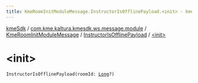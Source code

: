 ```yaml
---
title: KmeRoomInitModuleMessage.InstructorIsOfflinePayload.<init> - kmeSdk
---
```


[kmeSdk](../../../index.html) / [com.kme.kaltura.kmesdk.ws.message.module](../../index.html) / [KmeRoomInitModuleMessage](../index.html) / [InstructorIsOfflinePayload](index.html) / [&lt;init&gt;](./-init-.html)

# &lt;init&gt;

`InstructorIsOfflinePayload(roomId: `[`Long`](https://kotlinlang.org/api/latest/jvm/stdlib/kotlin/-long/index.html)`?)`